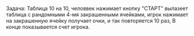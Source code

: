 Задача: 
Таблица 10 на 10, человвек нажимает кнопку "СТАРТ" вылазеет таблица с рандомными 4-мя закрашенными ячейками,
игрок нажимает на закрашенную ячейку получает очки, и так повторяется 10 раз, В конце показывается счет игрока.